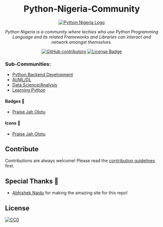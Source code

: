 <h1 align="center">Python-Nigeria-Community</h1>
<div align="center">
   
<a href="https://chat.whatsapp.com/FdMQXagIUxKDni8fKU1cbs" >
    <img src="https://img.shields.io/badge/Python-Nigeria-Community?style=plastic&logo=whatsapp&logoColor=%2325D366&color=brightgreen" alt="Python Nigeria Logo"/> </a>
<br>

<i>Python Nigeria is a community where techies who use Python Programming Language and its related Frameworks and Libraries can interact and network amongst themselves.</i>

<a href="https://github.com/Python-Nigeria-Community/"><img alt="GitHub contributors" src="https://img.shields.io/badge/contributors-5-green"></a>
<a href="https://github.com/Python-Nigeria-Community"><img src="https://img.shields.io/github/license/abhisheknaiidu/awesome-github-profile-readme?color=2b9348" alt="License Badge"/></a>


</div>

### Sub-Communities:
  - [Python Backend Development](https://chat.whatsapp.com/FdMQXagIUxKDni8fKU1cbs)
  - [AI/ML/DL](https://chat.whatsapp.com/FdMQXagIUxKDni8fKU1cbs)
  - [Data Science/Analysis](https://chat.whatsapp.com/FdMQXagIUxKDni8fKU1cbs)
  - [Learning Python](https://chat.whatsapp.com/FdMQXagIUxKDni8fKU1cbs)
  
#### Badges 🎫
- [Praise Jah Olotu](https://github.com/praiseolotu/praiseolotu)


#### Icons 🎯
- [Praise Jah Olotu](https://github.com/praiseolotu/praiseolotu)
 

## Contribute
Contributions are always welcome!
Please read the [contribution guidelines](contributing.md) first.

## Special Thanks 🙇
- [Abhishek Naidu](https://abhisheknaidu.tech/)  for making the amazing site for this repo!

## License

[![CC0](https://licensebuttons.net/p/zero/1.0/88x31.png)](https://creativecommons.org/publicdomain/zero/1.0/)

